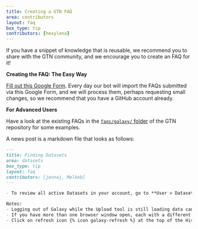 ```yaml
---
title: Creating a GTN FAQ
area: contributors
layout: faq
box_type: tip
contributors: [hexylena]
---
```


If you have a snippet of knowledge that is reusable, we recommend you to share with the GTN community, and we encourage you to create an FAQ for it!

**Creating the FAQ: The Easy Way**

[Fill out this Google Form](https://forms.gle/2JVMfd1AgtenZPvv9). Every day our bot will import the FAQs submitted via this Google Form, and we will process them, perhaps requesting small changes, so we recommend that you have a GitHub account already.

**For Advanced Users**

Have a look at the existing FAQs in the [`faqs/galaxy/` folder](https://github.com/galaxyproject/training-material/tree/main/faqs/galaxy) of the GTN repository for some examples.

A news post is a markdown file that looks as follows:


```markdown
---
title: Finding Datasets
area: datasets
box_type: tip
layout: faq
contributors: [jennaj, Melkeb]
---

- To review all active Datasets in your account, go to **User > Datasets**.

Notes:
- Logging out of Galaxy while the Upload tool is still loading data can cause uploads to abort. This is most likely to occur when a dataset is loaded by browsing local files.
- If you have more than one browser window open, each with a different Galaxy History loaded, the Upload tool will load data into the most recently used history.
- Click on refresh icon {% icon galaxy-refresh %} at the top of the History panel to display the current active History with the datasets.
```
